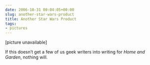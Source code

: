 ```yaml
---
date: 2006-10-31 00:04:05+00:00
slug: another-star-wars-product
title: Another Star Wars Product
tags:
- pictures
---
```


[picture unavailable]

If this doesn’t get a few of us geek writers into writing for _Home and Garden_, nothing will.
